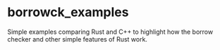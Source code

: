 # borrowck_examples

Simple examples comparing Rust and C++ to highlight how the borrow checker and other simple features of Rust work.
